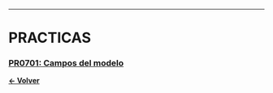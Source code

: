 
---
# PRACTICAS
### [PR0701: Campos del modelo](./pr0701/Documentacion.md)

**[← Volver](../index.md)**